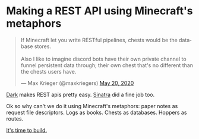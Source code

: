 # Making a REST API using Minecraft's metaphors

<blockquote class="twitter-tweet"><p lang="en" dir="ltr">If Minecraft let you write RESTful pipelines, chests would be the database stores.<br><br>Also I like to imagine discord bots have their own private channel to funnel persistent data through; their own chest that&#39;s no different than the chests users have.</p>&mdash; Max Krieger (@maxkriegers) <a href="https://twitter.com/maxkriegers/status/1263018405956812800?ref_src=twsrc%5Etfw">May 20, 2020</a></blockquote> <script async src="https://platform.twitter.com/widgets.js" charset="utf-8"></script>

[Dark](https://darklang.com/) makes REST apis pretty easy. [Sinatra](http://sinatrarb.com/intro.html) did a fine job too.

Ok so why can't we do it using Minecraft's metaphors: paper notes as request file descriptors. Logs as books. Chests as databases. Hoppers as routes.

[It's time to build.](https://minecraft.makecode.com/)
